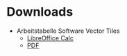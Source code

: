 # Downloads

- Arbeitstabelle Software Vector Tiles
  - [LibreOffice Calc](Software_Vector_Tiles_Arbeitstabelle.ods)
  - [PDF](Software_Vector_Tiles_Arbeitstabelle.pdf)
